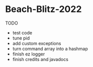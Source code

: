 # Beach-Blitz-2022
TODO
- test code
- tune pid
- add custom exceptions
- turn command array into a hashmap
- finish ez logger
- finish credits and javadocs
